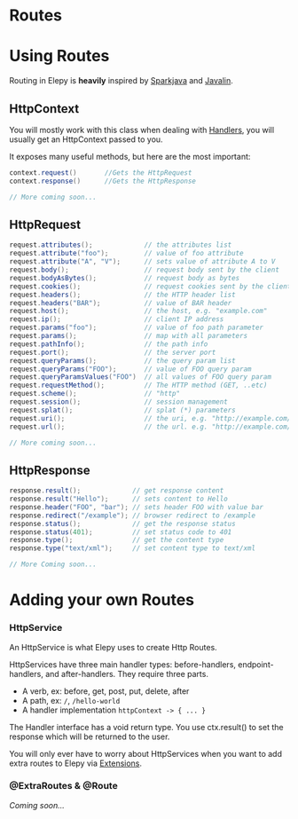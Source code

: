 # Routes
# Using Routes
Routing in Elepy is __heavily__ inspired by [Sparkjava](http://sparkjava.com/documentation#routes) and [Javalin](https://javalin.io/documentation#endpoint-handlers).

## HttpContext
You will mostly work with this class when dealing with [Handlers](core/handlers), you will usually get an HttpContext passed to you.

It exposes many useful methods, but here are the most important:
``` java
context.request()       //Gets the HttpRequest
context.response()      //Gets the HttpResponse

// More coming soon...
```
## HttpRequest
``` java
request.attributes();             // the attributes list
request.attribute("foo");         // value of foo attribute
request.attribute("A", "V");      // sets value of attribute A to V
request.body();                   // request body sent by the client
request.bodyAsBytes();            // request body as bytes
request.cookies();                // request cookies sent by the client
request.headers();                // the HTTP header list
request.headers("BAR");           // value of BAR header
request.host();                   // the host, e.g. "example.com"
request.ip();                     // client IP address
request.params("foo");            // value of foo path parameter
request.params();                 // map with all parameters
request.pathInfo();               // the path info
request.port();                   // the server port
request.queryParams();            // the query param list
request.queryParams("FOO");       // value of FOO query param
request.queryParamsValues("FOO")  // all values of FOO query param
request.requestMethod();          // The HTTP method (GET, ..etc)
request.scheme();                 // "http"
request.session();                // session management
request.splat();                  // splat (*) parameters
request.uri();                    // the uri, e.g. "http://example.com/foo"
request.url();                    // the url. e.g. "http://example.com/foo"

// More coming soon...
```

## HttpResponse

``` java
response.result();             // get response content
response.result("Hello");      // sets content to Hello
response.header("FOO", "bar"); // sets header FOO with value bar
response.redirect("/example"); // browser redirect to /example
response.status();             // get the response status
response.status(401);          // set status code to 401
response.type();               // get the content type
response.type("text/xml");     // set content type to text/xml

// More Coming soon...
```


# Adding your own Routes
### HttpService
An HttpService is what Elepy uses to create Http Routes.

HttpServices have three main handler types: before-handlers, endpoint-handlers, and after-handlers. They require three parts.

- A verb, ex: before, get, post, put, delete, after
- A path, ex: `/`, `/hello-world`
- A handler implementation `httpContext -> { ... }`

The Handler interface has a void return type. You use ctx.result() to set the response which will be returned to the user.

You will only ever have to worry about HttpServices when you want to add extra routes to Elepy via [Extensions](core/extensions).

### @ExtraRoutes & @Route
_Coming soon..._